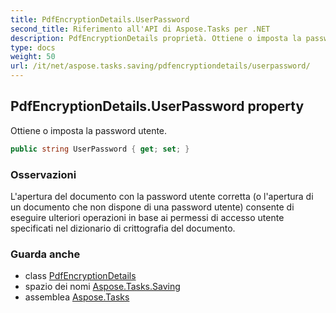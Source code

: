 ```yaml
---
title: PdfEncryptionDetails.UserPassword
second_title: Riferimento all'API di Aspose.Tasks per .NET
description: PdfEncryptionDetails proprietà. Ottiene o imposta la password utente.
type: docs
weight: 50
url: /it/net/aspose.tasks.saving/pdfencryptiondetails/userpassword/
---
```

## PdfEncryptionDetails.UserPassword property

Ottiene o imposta la password utente.

```csharp
public string UserPassword { get; set; }
```

### Osservazioni

L'apertura del documento con la password utente corretta (o l'apertura di un documento che non dispone di una password utente) consente di eseguire ulteriori operazioni in base ai permessi di accesso utente specificati nel dizionario di crittografia del documento.

### Guarda anche

* class [PdfEncryptionDetails](../)
* spazio dei nomi [Aspose.Tasks.Saving](../../pdfencryptiondetails/)
* assemblea [Aspose.Tasks](../../../)


